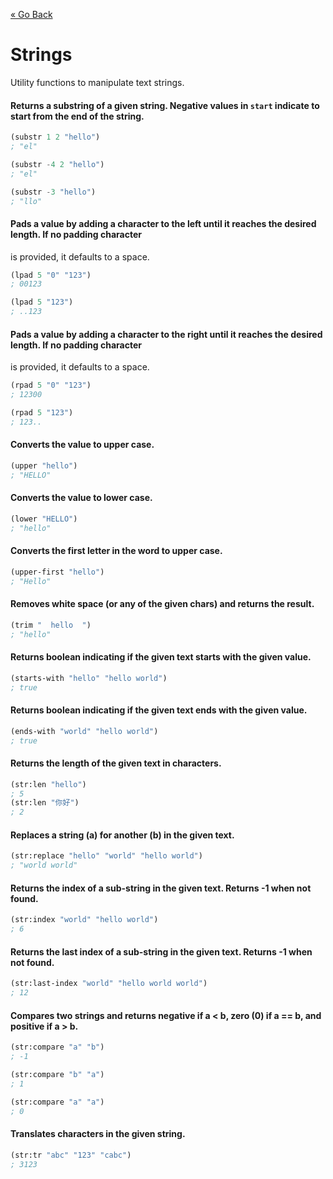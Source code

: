 [&laquo; Go Back](./Expr.md)
# Strings
Utility functions to manipulate text strings.

#### Returns a substring of a given string. Negative values in `start` indicate to start from the end of the string.
```lisp
(substr 1 2 "hello")
; "el"

(substr -4 2 "hello")
; "el"

(substr -3 "hello")
; "llo"
```

#### Pads a value by adding a character to the left until it reaches the desired length. If no padding character
is provided, it defaults to a space.
```lisp
(lpad 5 "0" "123")
; 00123

(lpad 5 "123")
; ..123
```

#### Pads a value by adding a character to the right until it reaches the desired length. If no padding character
is provided, it defaults to a space.
```lisp
(rpad 5 "0" "123")
; 12300

(rpad 5 "123")
; 123..
```

#### Converts the value to upper case.
```lisp
(upper "hello")
; "HELLO"
```

#### Converts the value to lower case.
```lisp
(lower "HELLO")
; "hello"
```

#### Converts the first letter in the word to upper case.
```lisp
(upper-first "hello")
; "Hello"
```

#### Removes white space (or any of the given chars) and returns the result.
```lisp
(trim "  hello  ")
; "hello"
```

#### Returns boolean indicating if the given text starts with the given value.
```lisp
(starts-with "hello" "hello world")
; true
```

#### Returns boolean indicating if the given text ends with the given value.
```lisp
(ends-with "world" "hello world")
; true
```

#### Returns the length of the given text in characters.
```lisp
(str:len "hello")
; 5
(str:len "你好")
; 2
```

#### Replaces a string (a) for another (b) in the given text.
```lisp
(str:replace "hello" "world" "hello world")
; "world world"
```

#### Returns the index of a sub-string in the given text. Returns -1 when not found.
```lisp
(str:index "world" "hello world")
; 6
```

#### Returns the last index of a sub-string in the given text. Returns -1 when not found.
```lisp
(str:last-index "world" "hello world world")
; 12
```

#### Compares two strings and returns negative if a \< b, zero (0) if a == b, and positive if a > b.
```lisp
(str:compare "a" "b")
; -1

(str:compare "b" "a")
; 1

(str:compare "a" "a")
; 0
```

#### Translates characters in the given string.
```lisp
(str:tr "abc" "123" "cabc")
; 3123
```
